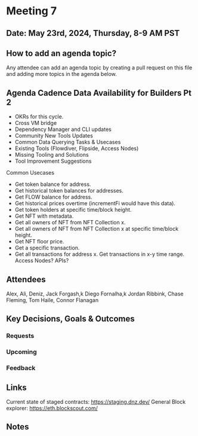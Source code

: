 
# Meeting 7

## Date: May 23rd, 2024, Thursday, 8-9 AM PST

## How to add an agenda topic?
Any attendee can add an agenda topic by creating a pull request on this file and adding more topics in the agenda below.

## Agenda Cadence Data Availability for Builders Pt 2

* OKRs for this cycle.
* Cross VM bridge
* Dependency Manager and CLI updates
* Community New Tools Updates
* Common Data Querying Tasks & Usecases
* Existing Tools (Flowdiver, Flipside, Access Nodes)
* Missing Tooling and Solutions
* Tool Improvement Suggestions

Common Usecases
* Get token balance for address.
* Get historical token balances for addresses.
* Get FLOW balance for address.
* Get historical prices overtime (incrementFi would have this data).
* Get token holders at specific time/block height.
* Get NFT with metadata.
* Get all owners of NFT from NFT Collection x.
* Get all owners of NFT from NFT Collection x at specific time/block height.
* Get NFT floor price.
* Get a specific transaction.
* Get all transactions for address x. Get transactions in x-y time range.
Access Nodes? APIs?

  
## Attendees 
Alex, Ali, Deniz, Jack Forgash,k Diego Fornalha,k Jordan Ribbink, Chase Fleming, Tom Haile, Connor Flanagan

## Key Decisions, Goals & Outcomes 

### Requests

### Upcoming

### Feedback

## Links
Current state of staged contracts: https://staging.dnz.dev/
General Block explorer: https://eth.blockscout.com/

## Notes
